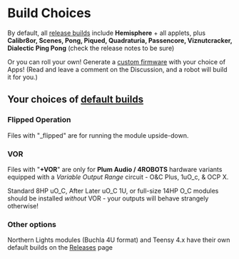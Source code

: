 # Build Choices

By default, all [release builds](https://github.com/djphazer/O_C-Phazerville/releases) include **Hemisphere** + all applets, plus **Calibr8or, Scenes, Pong, Piqued, Quadraturia, Passencore, Viznutcracker, Dialectic Ping Pong** (check the release notes to be sure)

Or you can roll your own! Generate a [custom firmware](https://github.com/djphazer/O_C-BenisphereSuite/discussions/38) with your choice of Apps! (Read and leave a comment on the Discussion, and a robot will build it for you.)

## Your choices of [default builds](https://github.com/djphazer/O_C-Phazerville/releases)

### Flipped Operation

Files with "_flipped" are for running the module upside-down.

### VOR

Files with "**+VOR**" are only for **Plum Audio / 4ROBOTS** hardware variants equipped with a _Variable Output Range_ circuit - O&C Plus, 1uO_c, & OCP X.

Standard 8HP uO_C, After Later uO_C 1U, or full-size 14HP O_C modules should be installed _without_ VOR - your outputs will behave strangely otherwise!

### Other options

Northern Lights modules (Buchla 4U format) and Teensy 4.x have their own default builds on the [Releases](https://github.com/djphazer/O_C-Phazerville/releases) page

